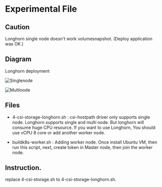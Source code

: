 # Experimental File

## Caution
Longhorn single node doesn't work volumesnapshot. (Deploy application was OK.)

## Diagram

Longhorn deployment

![Singlenode](https://user-images.githubusercontent.com/624501/140608524-71338149-8783-4f71-95f7-2bbf98601aec.jpeg)

![Multinode](https://user-images.githubusercontent.com/624501/140608527-963febc4-7165-4591-b235-54a7f79a9abf.jpeg)

## Files

* 4-csi-storage-longhorn.sh : csi-hostpath driver only supports single node. Longhorn supports single and multi node. But longhorn will consume huge CPU resource. If you want to use Longhorn, You should use vCPU 8 core or add another worker node.

* buildk8s-worker.sh : Adding worker node. Once install Ubuntu VM, then run this script, next, create token in Master node, then join the worker node.

## Instruction.

replace 4-csi-storage.sh to 4-csi-storage-longhorn.sh.
